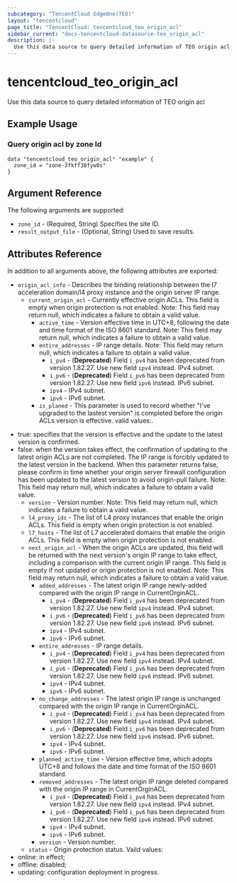 ```yaml
---
subcategory: "TencentCloud EdgeOne(TEO)"
layout: "tencentcloud"
page_title: "TencentCloud: tencentcloud_teo_origin_acl"
sidebar_current: "docs-tencentcloud-datasource-teo_origin_acl"
description: |-
  Use this data source to query detailed information of TEO origin acl
---
```


# tencentcloud_teo_origin_acl

Use this data source to query detailed information of TEO origin acl

## Example Usage

### Query origin acl by zone Id

```hcl
data "tencentcloud_teo_origin_acl" "example" {
  zone_id = "zone-3fkff38fyw8s"
}
```

## Argument Reference

The following arguments are supported:

* `zone_id` - (Required, String) Specifies the site ID.
* `result_output_file` - (Optional, String) Used to save results.

## Attributes Reference

In addition to all arguments above, the following attributes are exported:

* `origin_acl_info` - Describes the binding relationship between the l7 acceleration domain/l4 proxy instance and the origin server IP range.
  * `current_origin_acl` - Currently effective origin ACLs. This field is empty when origin protection is not enabled.
Note: This field may return null, which indicates a failure to obtain a valid value.
    * `active_time` - Version effective time in UTC+8, following the date and time format of the ISO 8601 standard.
Note: This field may return null, which indicates a failure to obtain a valid value.
    * `entire_addresses` - IP range details.
Note: This field may return null, which indicates a failure to obtain a valid value.
      * `i_pv4` - (**Deprecated**) Field `i_pv4` has been deprecated from version 1.82.27. Use new field `ipv4` instead. IPv4 subnet.
      * `i_pv6` - (**Deprecated**) Field `i_pv6` has been deprecated from version 1.82.27. Use new field `ipv6` instead. IPv6 subnet.
      * `ipv4` - IPv4 subnet.
      * `ipv6` - IPv6 subnet.
    * `is_planed` - This parameter is used to record whether "I've upgraded to the lastest version" is completed before the origin ACLs version is effective. valid values:.
- true: specifies that the version is effective and the update to the latest version is confirmed.
- false: when the version takes effect, the confirmation of updating to the latest origin ACLs are not completed. The IP range is forcibly updated to the latest version in the backend. When this parameter returns false, please confirm in time whether your origin server firewall configuration has been updated to the latest version to avoid origin-pull failure.
Note: This field may return null, which indicates a failure to obtain a valid value.
    * `version` - Version number.
Note: This field may return null, which indicates a failure to obtain a valid value.
  * `l4_proxy_ids` - The list of L4 proxy instances that enable the origin ACLs. This field is empty when origin protection is not enabled.
  * `l7_hosts` - The list of L7 accelerated domains that enable the origin ACLs. This field is empty when origin protection is not enabled.
  * `next_origin_acl` - When the origin ACLs are updated, this field will be returned with the next version's origin IP range to take effect, including a comparison with the current origin IP range. This field is empty if not updated or origin protection is not enabled.
Note: This field may return null, which indicates a failure to obtain a valid value.
    * `added_addresses` - The latest origin IP range newly-added compared with the origin IP range in CurrentOrginACL.
      * `i_pv4` - (**Deprecated**) Field `i_pv4` has been deprecated from version 1.82.27. Use new field `ipv4` instead. IPv4 subnet.
      * `i_pv6` - (**Deprecated**) Field `i_pv6` has been deprecated from version 1.82.27. Use new field `ipv6` instead. IPv6 subnet.
      * `ipv4` - IPv4 subnet.
      * `ipv6` - IPv6 subnet.
    * `entire_addresses` - IP range details.
      * `i_pv4` - (**Deprecated**) Field `i_pv4` has been deprecated from version 1.82.27. Use new field `ipv4` instead. IPv4 subnet.
      * `i_pv6` - (**Deprecated**) Field `i_pv6` has been deprecated from version 1.82.27. Use new field `ipv6` instead. IPv6 subnet.
      * `ipv4` - IPv4 subnet.
      * `ipv6` - IPv6 subnet.
    * `no_change_addresses` - The latest origin IP range is unchanged compared with the origin IP range in CurrentOrginACL.
      * `i_pv4` - (**Deprecated**) Field `i_pv4` has been deprecated from version 1.82.27. Use new field `ipv4` instead. IPv4 subnet.
      * `i_pv6` - (**Deprecated**) Field `i_pv6` has been deprecated from version 1.82.27. Use new field `ipv6` instead. IPv6 subnet.
      * `ipv4` - IPv4 subnet.
      * `ipv6` - IPv6 subnet.
    * `planned_active_time` - Version effective time, which adopts UTC+8 and follows the date and time format of the ISO 8601 standard.
    * `removed_addresses` - The latest origin IP range deleted compared with the origin IP range in CurrentOrginACL.
      * `i_pv4` - (**Deprecated**) Field `i_pv4` has been deprecated from version 1.82.27. Use new field `ipv4` instead. IPv4 subnet.
      * `i_pv6` - (**Deprecated**) Field `i_pv6` has been deprecated from version 1.82.27. Use new field `ipv6` instead. IPv6 subnet.
      * `ipv4` - IPv4 subnet.
      * `ipv6` - IPv6 subnet.
    * `version` - Version number.
  * `status` - Origin protection status. Vaild values:
- online: in effect;
- offline: disabled;
- updating: configuration deployment in progress.


